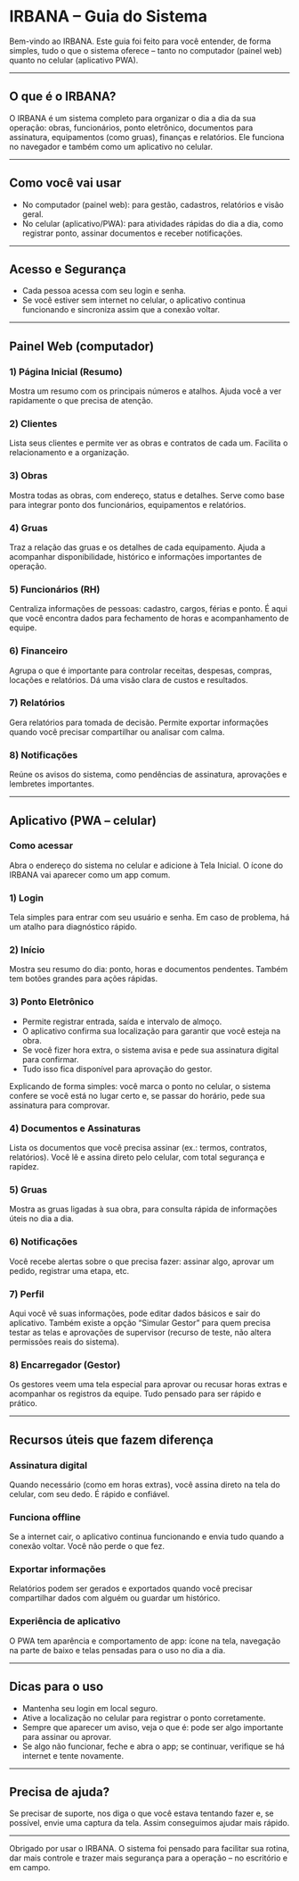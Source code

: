 # IRBANA – Guia do Sistema

Bem-vindo ao IRBANA. Este guia foi feito para você entender, de forma simples, tudo o que o sistema oferece – tanto no computador (painel web) quanto no celular (aplicativo PWA).

---

## O que é o IRBANA?
O IRBANA é um sistema completo para organizar o dia a dia da sua operação: obras, funcionários, ponto eletrônico, documentos para assinatura, equipamentos (como gruas), finanças e relatórios. Ele funciona no navegador e também como um aplicativo no celular.

---

## Como você vai usar
- No computador (painel web): para gestão, cadastros, relatórios e visão geral.
- No celular (aplicativo/PWA): para atividades rápidas do dia a dia, como registrar ponto, assinar documentos e receber notificações.

---

## Acesso e Segurança
- Cada pessoa acessa com seu login e senha.
- Se você estiver sem internet no celular, o aplicativo continua funcionando e sincroniza assim que a conexão voltar.

---

## Painel Web (computador)

### 1) Página Inicial (Resumo)
Mostra um resumo com os principais números e atalhos. Ajuda você a ver rapidamente o que precisa de atenção.

### 2) Clientes
Lista seus clientes e permite ver as obras e contratos de cada um. Facilita o relacionamento e a organização.

### 3) Obras
Mostra todas as obras, com endereço, status e detalhes. Serve como base para integrar ponto dos funcionários, equipamentos e relatórios.

### 4) Gruas
Traz a relação das gruas e os detalhes de cada equipamento. Ajuda a acompanhar disponibilidade, histórico e informações importantes de operação.

### 5) Funcionários (RH)
Centraliza informações de pessoas: cadastro, cargos, férias e ponto. É aqui que você encontra dados para fechamento de horas e acompanhamento de equipe.

### 6) Financeiro
Agrupa o que é importante para controlar receitas, despesas, compras, locações e relatórios. Dá uma visão clara de custos e resultados.

### 7) Relatórios
Gera relatórios para tomada de decisão. Permite exportar informações quando você precisar compartilhar ou analisar com calma.

### 8) Notificações
Reúne os avisos do sistema, como pendências de assinatura, aprovações e lembretes importantes.

---

## Aplicativo (PWA – celular)

### Como acessar
Abra o endereço do sistema no celular e adicione à Tela Inicial. O ícone do IRBANA vai aparecer como um app comum.

### 1) Login
Tela simples para entrar com seu usuário e senha. Em caso de problema, há um atalho para diagnóstico rápido.

### 2) Início
Mostra seu resumo do dia: ponto, horas e documentos pendentes. Também tem botões grandes para ações rápidas.

### 3) Ponto Eletrônico
- Permite registrar entrada, saída e intervalo de almoço.
- O aplicativo confirma sua localização para garantir que você esteja na obra.
- Se você fizer hora extra, o sistema avisa e pede sua assinatura digital para confirmar.
- Tudo isso fica disponível para aprovação do gestor.

Explicando de forma simples: você marca o ponto no celular, o sistema confere se você está no lugar certo e, se passar do horário, pede sua assinatura para comprovar.

### 4) Documentos e Assinaturas
Lista os documentos que você precisa assinar (ex.: termos, contratos, relatórios). Você lê e assina direto pelo celular, com total segurança e rapidez.

### 5) Gruas
Mostra as gruas ligadas à sua obra, para consulta rápida de informações úteis no dia a dia.

### 6) Notificações
Você recebe alertas sobre o que precisa fazer: assinar algo, aprovar um pedido, registrar uma etapa, etc.

### 7) Perfil
Aqui você vê suas informações, pode editar dados básicos e sair do aplicativo. Também existe a opção “Simular Gestor” para quem precisa testar as telas e aprovações de supervisor (recurso de teste, não altera permissões reais do sistema).

### 8) Encarregador (Gestor)
Os gestores veem uma tela especial para aprovar ou recusar horas extras e acompanhar os registros da equipe. Tudo pensado para ser rápido e prático.

---

## Recursos úteis que fazem diferença

### Assinatura digital
Quando necessário (como em horas extras), você assina direto na tela do celular, com seu dedo. É rápido e confiável.

### Funciona offline
Se a internet cair, o aplicativo continua funcionando e envia tudo quando a conexão voltar. Você não perde o que fez.

### Exportar informações
Relatórios podem ser gerados e exportados quando você precisar compartilhar dados com alguém ou guardar um histórico.

### Experiência de aplicativo
O PWA tem aparência e comportamento de app: ícone na tela, navegação na parte de baixo e telas pensadas para o uso no dia a dia.

---

## Dicas para o uso
- Mantenha seu login em local seguro.
- Ative a localização no celular para registrar o ponto corretamente.
- Sempre que aparecer um aviso, veja o que é: pode ser algo importante para assinar ou aprovar.
- Se algo não funcionar, feche e abra o app; se continuar, verifique se há internet e tente novamente.

---

## Precisa de ajuda?
Se precisar de suporte, nos diga o que você estava tentando fazer e, se possível, envie uma captura da tela. Assim conseguimos ajudar mais rápido.

---

Obrigado por usar o IRBANA. O sistema foi pensado para facilitar sua rotina, dar mais controle e trazer mais segurança para a operação – no escritório e em campo.
